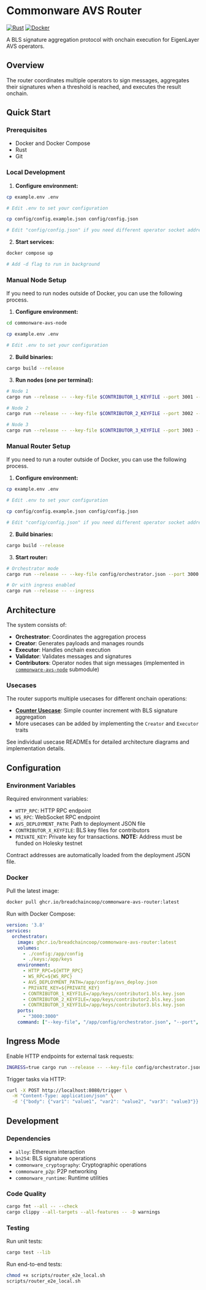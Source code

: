# Commonware AVS Router

[![Rust](https://img.shields.io/badge/rust-stable-brightgreen.svg)](https://www.rust-lang.org)
[![Docker](https://img.shields.io/badge/docker-ghcr.io/breadchaincoop/commonware--avs--router-blue.svg)](https://github.com/BreadchainCoop/commonware-avs-router/pkgs/container/commonware-avs-router)

A BLS signature aggregation protocol with onchain execution for EigenLayer AVS operators.

## Overview

The router coordinates multiple operators to sign messages, aggregates their signatures when a threshold is reached, and executes the result onchain.

## Quick Start

### Prerequisites
- Docker and Docker Compose
- Rust
- Git

### Local Development
1. **Configure environment:**
```bash
cp example.env .env

# Edit .env to set your configuration

cp config/config.example.json config/config.json

# Edit "config/config.json" if you need different operator socket addresses
```

2. **Start services:**
```bash
docker compose up

# Add -d flag to run in background
```

### Manual Node Setup
If you need to run nodes outside of Docker, you can use the following process.

1. **Configure environment:**
```bash
cd commonware-avs-node

cp example.env .env

# Edit .env to set your configuration
```

2. **Build binaries:**
```bash
cargo build --release
```

3. **Run nodes (one per terminal):**
```bash
# Node 1
cargo run --release -- --key-file $CONTRIBUTOR_1_KEYFILE --port 3001 --orchestrator orchestrator.json

# Node 2
cargo run --release -- --key-file $CONTRIBUTOR_2_KEYFILE --port 3002 --orchestrator orchestrator.json

# Node 3
cargo run --release -- --key-file $CONTRIBUTOR_3_KEYFILE --port 3003 --orchestrator orchestrator.json
```

### Manual Router Setup

If you need to run a router outside of Docker, you can use the following process.

1. **Configure environment:**
```bash
cp example.env .env

# Edit .env to set your configuration

cp config/config.example.json config/config.json

# Edit "config/config.json" if you need different operator socket addresses
```

2. **Build binaries:**
```bash
cargo build --release
```

3. **Start router:**
```bash
# Orchestrator mode
cargo run --release -- --key-file config/orchestrator.json --port 3000

# Or with ingress enabled
cargo run --release -- --ingress
```

## Architecture

The system consists of:

- **Orchestrator**: Coordinates the aggregation process
- **Creator**: Generates payloads and manages rounds  
- **Executor**: Handles onchain execution
- **Validator**: Validates messages and signatures
- **Contributors**: Operator nodes that sign messages (implemented in [`commonware-avs-node`](https://github.com/BreadchainCoop/commonware-avs-node) submodule)

### Usecases

The router supports multiple usecases for different onchain operations:

- **[Counter Usecase](src/usecases/counter/README.md)**: Simple counter increment with BLS signature aggregation
- More usecases can be added by implementing the `Creator` and `Executor` traits

See individual usecase READMEs for detailed architecture diagrams and implementation details.

## Configuration

### Environment Variables

Required environment variables:
- `HTTP_RPC`: HTTP RPC endpoint
- `WS_RPC`: WebSocket RPC endpoint
- `AVS_DEPLOYMENT_PATH`: Path to deployment JSON file
- `CONTRIBUTOR_X_KEYFILE`: BLS key files for contributors
- `PRIVATE_KEY`: Private key for transactions. **NOTE:** Address must be funded on Holesky testnet

Contract addresses are automatically loaded from the deployment JSON file.

### Docker

Pull the latest image:
```bash
docker pull ghcr.io/breadchaincoop/commonware-avs-router:latest
```

Run with Docker Compose:
```yaml
version: '3.8'
services:
  orchestrator:
    image: ghcr.io/breadchaincoop/commonware-avs-router:latest
    volumes:
      - ./config:/app/config
      - ./keys:/app/keys
    environment:
      - HTTP_RPC=${HTTP_RPC}
      - WS_RPC=${WS_RPC}
      - AVS_DEPLOYMENT_PATH=/app/config/avs_deploy.json
      - PRIVATE_KEY=${PRIVATE_KEY}
      - CONTRIBUTOR_1_KEYFILE=/app/keys/contributor1.bls.key.json
      - CONTRIBUTOR_2_KEYFILE=/app/keys/contributor2.bls.key.json
      - CONTRIBUTOR_3_KEYFILE=/app/keys/contributor3.bls.key.json
    ports:
      - "3000:3000"
    command: ["--key-file", "/app/config/orchestrator.json", "--port", "3000"]
```

## Ingress Mode

Enable HTTP endpoints for external task requests:

```bash
INGRESS=true cargo run --release -- --key-file config/orchestrator.json --port 3000
```

Trigger tasks via HTTP:
```bash
curl -X POST http://localhost:8080/trigger \
  -H "Content-Type: application/json" \
  -d '{"body": {"var1": "value1", "var2": "value2", "var3": "value3"}}'
```

## Development

### Dependencies
- `alloy`: Ethereum interaction
- `bn254`: BLS signature operations  
- `commonware_cryptography`: Cryptographic operations
- `commonware_p2p`: P2P networking
- `commonware_runtime`: Runtime utilities

### Code Quality
```bash
cargo fmt --all -- --check
cargo clippy --all-targets --all-features -- -D warnings
```

### Testing

Run unit tests:
```bash
cargo test --lib
```

Run end-to-end tests:
```bash
chmod +x scripts/router_e2e_local.sh
scripts/router_e2e_local.sh
```
